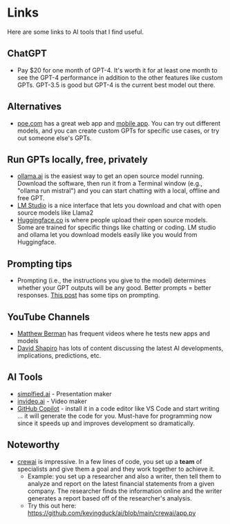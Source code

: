 # Links
Here are some links to AI tools that I find useful. 

## ChatGPT
- Pay $20 for one month of GPT-4. It's worth it for at least one month to see the GPT-4 performance in addition to the other features like custom GPTs. GPT-3.5 is good but GPT-4 is the current best model out there.

## Alternatives
- [poe.com](poe.com) has a great web app and [mobile app](https://apps.apple.com/us/app/poe-fast-ai-chat/id1640745955). You can try out different models, and you can create custom GPTs for specific use cases, or try out someone else's GPTs. 

## Run GPTs locally, free, privately
- [ollama.ai](ollama.ai) is the easiest way to get an open source model running. Download the software, then run it from a Terminal window (e.g., "ollama run mistral") and you can start chatting with a local, offline and free GPT.
- [LM Studio](https://lmstudio.ai/) is a nice interface that lets you download and chat with open source models like Llama2
- [Huggingface.co](Huggingface.co) is where people upload their open source models. Some are trained for specific things like chatting or coding. LM studio and ollama let you download models easily like you would from Huggingface.

## Prompting tips
- Prompting (i.e., the instructions you give to the model) determines whether your GPT outputs will be any good. Better prompts = better responses. [This post](https://cloud.google.com/blog/products/application-development/five-best-practices-for-prompt-engineering) has some tips on prompting.

## YouTube Channels
- [Matthew Berman](https://www.youtube.com/@matthew_berman) has frequent videos where he tests new apps and models
- [David Shapiro](https://www.youtube.com/@DaveShap) has lots of content discussing the latest AI developments, implications, predictions, etc.

## AI Tools
- [simplfied.ai](simplfied.ai) - Presentation maker
- [invideo.ai](invideo.ai) - Video maker
- [GitHub Copilot](https://github.com/features/copilot) - install it in a code editor like VS Code and start writing ... it will generate the code for you. Must-have for programming now since it speeds up and improves development so dramatically. 

## Noteworthy
- [crewai](https://github.com/joaomdmoura/crewAI) is impressive. In a few lines of code, you set up a **team** of specialists and give them a goal and they work together to achieve it.
  - Example: you set up a researcher and also a writer, then tell them to analyze and report on the latest financial statements from a given company. The researcher finds the information online and the writer generates a report based off of the researcher's analysis.
  - Try this out here: https://github.com/kevingduck/ai/blob/main/crewai/app.py
